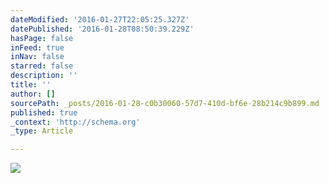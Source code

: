 ```yaml
---
dateModified: '2016-01-27T22:05:25.327Z'
datePublished: '2016-01-28T08:50:39.229Z'
hasPage: false
inFeed: true
inNav: false
starred: false
description: ''
title: ''
author: []
sourcePath: _posts/2016-01-28-c0b30060-57d7-410d-bf6e-28b214c9b899.md
published: true
_context: 'http://schema.org'
_type: Article

---
```

![](https://the-grid-user-content.s3-us-west-2.amazonaws.com/d793c49a-0957-489e-94d4-18f8ec519089.jpg)